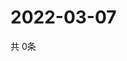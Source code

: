 # 2022-03-07
  共 0条

  <!-- BEGIN -->
  <!-- 最后更新时间Mon Mar 07 2022 22:04:28 GMT+0000 (Coordinated Universal Time) -->
  
  <!-- END -->
  
  